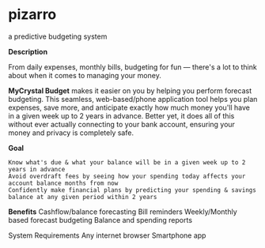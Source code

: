# pizarro
a predictive budgeting system

**Description**

From daily expenses, monthly bills, budgeting for fun — there's a lot to think about when it comes to managing your money.

**MyCrystal Budget** makes it easier on you by helping you perform forecast budgeting. This seamless, web-based/phone application tool helps you plan expenses, save more, and anticipate exactly how much money you'll have in a given week up to 2 years in advance. Better yet, it does all of this without ever actually connecting to your bank account, ensuring your money and privacy is completely safe.

**Goal**

    Know what's due & what your balance will be in a given week up to 2 years in advance
    Avoid overdraft fees by seeing how your spending today affects your account balance months from now
    Confidently make financial plans by predicting your spending & savings balance at any given period within 2 years

**Benefits**
Cashflow/balance forecasting
Bill reminders
Weekly/Monthly based forecast budgeting
Balance and spending reports

System Requirements
Any internet browser
Smartphone app
